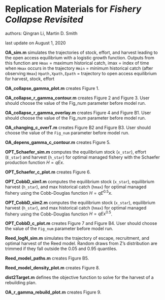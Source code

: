 # Replication Materials for *Fishery Collapse Revisited*

authors: Qingran Li, Martin D. Smith

last update on August 1, 2020


__OA_sim.m__  simulates the trajectories of stock, effort, and harvest leading to the open access equilibrium with a logistic growth function. Outputs from this function are
`Hmax` = maximum historical catch, imax = index of time when `Hmax` occurs in the trajectory
`Hmin` = minimum historical catch (after observing `Hmax`)
`Hpath,Xpath,Epath` = trajectory to open access equilibrium for harvest, stock, effort

__OA_collapse_gamma_plot.m__  creates Figure 1. 

__OA_collapse_r_gamma_contour.m__  creates Figure 2 and Figure 3. User should choose the value of the Fig_num parameter before model run.

__OA_collapse_r_gamma_overlay.m__  creates Figure 4 and Figure B1. User should choose the value of the Fig_num parameter before model run.

__OA_changing_c_overT.m__  creates Figure B2 and Figure B3. User should choose the value of the `Fig_num` parameter before model run.

__OA_depens_gamma_c_contour.m__  creates Figure 5.
 
__OPT_Schaefer_sim.m__  computes the equilibrium stock (`x_star`), effort (`E_star`) and harvest (`h_star`) for optimal managed fishery with the Schaefer production function $H=qEx$.

__OPT_Schaefer_c_plot.m__  creates Figure 6.

__OPT_CobbD_sim1.m__  computes the equilibrium stock (`x_star`), equilibrium harvest (`h_star`), and max historical catch (`hmax`) for optimal managed fishery using the Cobb-Douglas function $H=qE^0.5 x$.

__OPT_CobbD_sim2.m__  computes the equilibrium stock (`x_star`), equilibrium harvest (`h_star`), and max historical catch (`hmax`) for optimal managed fishery using the Cobb-Douglas function $H=qEx^0.5$.

__OPT_CobbD_c_plot.m__  creates Figure 7 and Figure B4. User should choose the value of the `Fig_num` parameter before model run.

__Reed_logN_sim.m__  simulates the trajectory of escape, recruitment, and optimal harvest of the Reed model. Random draws from Z’s distribution are trimmed if they fall outside the 0.05 and 0.95 quantiles.

__Reed_model_paths.m__ creates Figure B5.

__Reed_model_density_plot.m__  creates Figure 8.

__dist2Target.m__  defines the objective function to solve for the harvest of a rebuilding plan.

__OA_r_gamma_rebuild_plot.m__  creates Figure 9.

